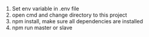 1) Set env variable in .env file
2) open cmd and change directory to this project
3) npm install, make sure all dependencies are installed
4) npm run master or slave